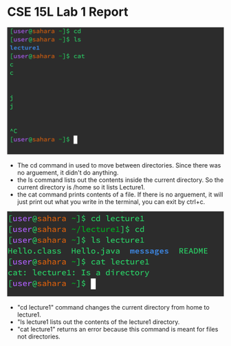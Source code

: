 # CSE 15L Lab 1 Report
![Image](ss1.png)
* The cd command in used to move between directories. Since there was no arguement, it didn't do anything.
* the ls command lists out the contents inside the current directory. So the current directory is /home so it lists Lecture1.
* the cat command prints contents of a file. If there is no arguement, it will just print out what you write in the terminal, you can exit by ctrl+c.

![Image](ss2.png)
* "cd lecture1" command changes the current directory from home to lecture1.
* "ls lecture1 lists out the contents of the lecture1 directory.
* "cat lecture1" returns an error because this command is meant for files not directories.
